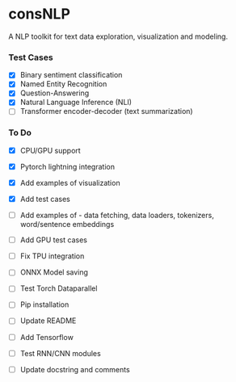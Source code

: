 # consNLP

A NLP toolkit for text data exploration, visualization and modeling.

### Test Cases
- [x] Binary sentiment classification
- [x] Named Entity Recognition
- [x] Question-Answering
- [x] Natural Language Inference (NLI)
- [ ] Transformer encoder-decoder (text summarization)

### To Do
- [x] CPU/GPU support
- [x] Pytorch lightning integration
- [x] Add examples of visualization
- [x] Add test cases
- [ ] Add examples of - data fetching, data loaders, tokenizers, word/sentence embeddings
- [ ] Add GPU test cases
- [ ] Fix TPU integration
- [ ] ONNX Model saving
- [ ] Test Torch Dataparallel
- [ ] Pip installation
- [ ] Update README
- [ ] Add Tensorflow
- [ ] Test RNN/CNN modules
- [ ] Update docstring and comments

